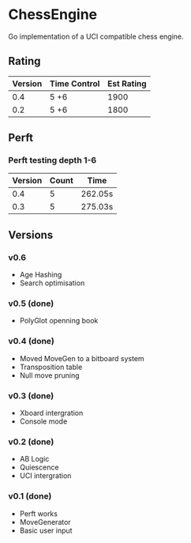 # ChessEngine

Go implementation of a UCI compatible chess engine.

## Rating

| Version | Time Control | Est Rating |
| ------- | ------------ | ---------- |
| 0.4     | 5 +6         | 1900       |
| 0.2     | 5 +6         | 1800       |

## Perft

### Perft testing depth 1-6

| Version | Count | Time    |
| ------- | ----- | ------- |
| 0.4     | 5     | 262.05s |
| 0.3     | 5     | 275.03s |

## Versions

### v0.6

- Age Hashing
- Search optimisation

### v0.5 (done)

- PolyGlot openning book

### v0.4 (done)

- Moved MoveGen to a bitboard system
- Transposition table
- Null move pruning

### v0.3 (done)

- Xboard intergration
- Console mode

### v0.2 (done)

- AB Logic
- Quiescence
- UCI intergration

### v0.1 (done)

- Perft works
- MoveGenerator
- Basic user input
